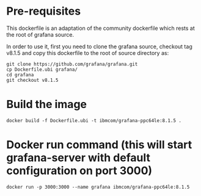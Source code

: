 # Pre-requisites

This dockerfile is an adaptation of the community dockerfile which rests at the root of grafana source.

In order to use it, first you need to clone the grafana source, checkout tag v8.1.5 and copy this dockerfile to the root of source directory as:

```
git clone https://github.com/grafana/grafana.git
cp Dockerfile.ubi grafana/
cd grafana
git checkout v8.1.5
```

# Build the image

```
docker build -f Dockerfile.ubi -t ibmcom/grafana-ppc64le:8.1.5 .
```

# Docker run command  (this will start grafana-server with default configuration on port 3000)

```
docker run -p 3000:3000 --name grafana ibmcom/grafana-ppc64le:8.1.5
```
